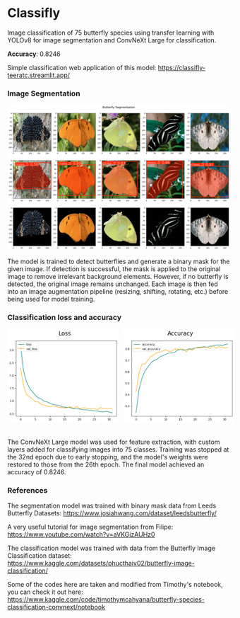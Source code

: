 # Classifly

Image classification of 75 butterfly species using transfer learning with YOLOv8 for image segmentation and ConvNeXt Large for classification.

**Accuracy**: 0.8246

Simple classification web application of this model: https://classifly-teeratc.streamlit.app/



### Image Segmentation
![Butterfly](ButterflySegmentation.png)

The model is trained to detect butterflies and generate a binary mask for the given image. If detection is successful, the mask is applied to the original image to remove irrelevant background elements. However, if no butterfly is detected, the original image remains unchanged. Each image is then fed into an image augmentation pipeline (resizing, shifting, rotating, etc.) before being used for model training.

### Classification loss and accuracy
<div style="display: flex;">
  <img src="Loss.png" style="width: 50%; margin-right: 10px; padding-bottom: 20px;">
  <img src="Accuracy.png" style="width: 50%; padding-bottom: 20px;">
</div>

The ConvNeXt Large model was used for feature extraction, with custom layers added for classifying images into 75 classes. Training was stopped at the 32nd epoch due to early stopping, and the model's weights were restored to those from the 26th epoch. The final model achieved an accuracy of 0.8246.

### References
The segmentation model was trained with binary mask data from Leeds Butterfly Datasets: https://www.josiahwang.com/dataset/leedsbutterfly/

A very useful tutorial for image segmentation from Filipe: https://www.youtube.com/watch?v=aVKGjzAUHz0

The classification model was trained with data from the Butterfly Image Classification dataset: https://www.kaggle.com/datasets/phucthaiv02/butterfly-image-classification/

Some of the codes here are taken and modified from Timothy's notebook, you can check it out here: https://www.kaggle.com/code/timothymcahyana/butterfly-species-classification-convnext/notebook
